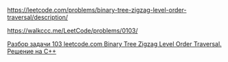 https://leetcode.com/problems/binary-tree-zigzag-level-order-traversal/description/

https://walkccc.me/LeetCode/problems/0103/

[Разбор задачи 103 leetcode.com Binary Tree Zigzag Level Order Traversal. Решение на C++](https://www.youtube.com/watch?v=ULo9YFh6_DE&ab_channel=3.5%D0%B7%D0%B0%D0%B4%D0%B0%D1%87%D0%B8%D0%B2%D0%BD%D0%B5%D0%B4%D0%B5%D0%BB%D1%8E)
